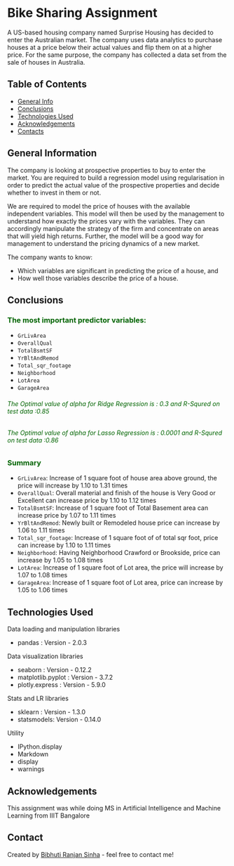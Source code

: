 # Bike Sharing Assignment
A US-based housing company named Surprise Housing has decided to enter the Australian market. The company uses data analytics to purchase houses at a price below their actual values and flip them on at a higher price. For the same purpose, the company has collected a data set from the sale of houses in Australia.


## Table of Contents
* [General Info](#general-information)
* [Conclusions](#conclusions)
* [Technologies Used](#technologies-used)
* [Acknowledgements](#acknowledgements)
* [Contacts](#contacts)


## General Information
The company is looking at prospective properties to buy to enter the market. You are required to build a regression model using regularisation in order to predict the actual value of the prospective properties and decide whether to invest in them or not.

We are required to model the price of houses with the available independent variables. This model will then be used by the management to understand how exactly the prices vary with the variables. They can accordingly manipulate the strategy of the firm and concentrate on areas that will yield high returns. Further, the model will be a good way for management to understand the pricing dynamics of a new market.

The company wants to know:

- Which variables are significant in predicting the price of a house, and
- How well those variables describe the price of a house.

## Conclusions
### <font color='darkgreen'>The most important predictor variables:</font>
- `GrLivArea` 
- `OverallQual`
- `TotalBsmtSF`
- `YrBltAndRemod`
- `Total_sqr_footage`
- `Neighborhood`
- `LotArea`
- `GarageArea`

###### <font color='darkgreen'>The Optimal value of alpha for Ridge Regression is : 0.3 and R-Squred on test data :0.85</font>
###### <font color='darkgreen'>The Optimal value of alpha for Lasso Regression is : 0.0001 and R-Squred on test data :0.86</font>

### <font color='darkgreen'>Summary</font>
- `GrLivArea`: Increase of 1 square foot of house area above ground, the price will increase by 1.10 to 1.31 times
- `OverallQual`: Overall material and finish of the house is Very Good or Excellent can increase price by 1.10 to 1.12 times
- `TotalBsmtSF`: Increase of 1 square foot of Total Basement area can increase price by 1.07 to 1.11 times
- `YrBltAndRemod`: Newly built or Remodeled house price can increase by 1.06 to 1.11 times
- `Total_sqr_footage`: Increase of 1 square foot of of total sqr foot, price can increase by 1.10 to 1.11 times
- `Neighborhood`: Having Neighborhood Crawford or Brookside, price can increase by 1.05 to 1.08 times
- `LotArea`: Increase of 1 square foot of Lot area, the price will increase by 1.07 to 1.08 times
- `GarageArea`: Increase of 1 square foot of Lot area, price can increase by 1.05 to 1.06 times


## Technologies Used
Data loading and manipulation libraries
- pandas : Version - 2.0.3

Data visualization libraries
- seaborn : Version - 0.12.2
- matplotlib.pyplot : Version - 3.7.2
- plotly.express : Version - 5.9.0

Stats and LR libraries
- sklearn : Version - 1.3.0
- statsmodels: Version - 0.14.0

Utility
- IPython.display
 - Markdown
 - display
- warnings


## Acknowledgements
This assignment was while doing MS in Artificial Intelligence and Machine Learning from IIIT Bangalore


## Contact
Created by [Bibhuti Ranjan Sinha](https://www.linkedin.com/in/bibhutiranjansinha/)  - feel free to contact me!